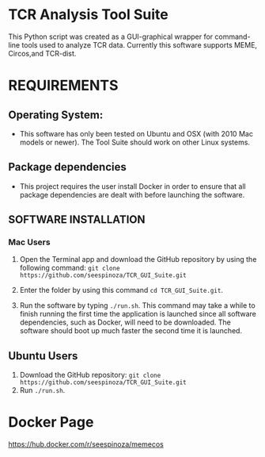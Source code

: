 # TCR Analysis Tool Suite

This Python script was created as a GUI-graphical wrapper for command-line tools
used to analyze TCR data. Currently this software supports MEME, Circos,and 
TCR-dist.

# REQUIREMENTS

## Operating System:
 - This software has only been tested on Ubuntu and OSX (with 2010 Mac models or newer).
   The Tool Suite should work on other Linux systems.

## Package dependencies
 - This project requires the user install Docker in order to ensure that all package
   dependencies are dealt with before launching the software.

## SOFTWARE INSTALLATION

### Mac Users

 1) Open the Terminal app and download the GitHub repository by using the following command: `git clone https://github.com/seespinoza/TCR_GUI_Suite.git`

2) Enter the folder by using this command `cd TCR_GUI_Suite.git`.

3) Run the software by typing `./run.sh`. This command may take a while to finish running the first time the application is launched
   since all software dependencies, such as Docker, will need to be downloaded. The software should boot up much faster the second
   time it is launched.

## Ubuntu Users
 1) Download the GitHub repository: `git clone https://github.com/seespinoza/TCR_GUI_Suite.git`
 2) Run `./run.sh`.


# Docker Page
https://hub.docker.com/r/seespinoza/memecos
